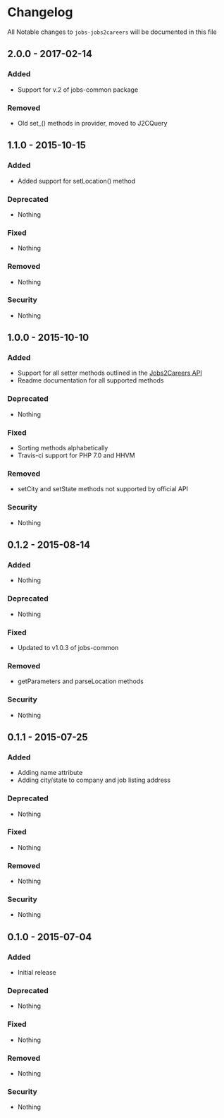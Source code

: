 # Changelog
All Notable changes to `jobs-jobs2careers` will be documented in this file

## 2.0.0 - 2017-02-14

### Added
- Support for v.2 of jobs-common package

### Removed
- Old set_() methods in provider, moved to J2CQuery

## 1.1.0 - 2015-10-15

### Added
- Added support for setLocation() method

### Deprecated
- Nothing

### Fixed
- Nothing

### Removed
- Nothing

### Security
- Nothing

## 1.0.0 - 2015-10-10

### Added
- Support for all setter methods outlined in the [Jobs2Careers API](http://api.jobs2careers.com/api/spec.pdf)
- Readme documentation for all supported methods

### Deprecated
- Nothing

### Fixed
- Sorting methods alphabetically
- Travis-ci support for PHP 7.0 and HHVM

### Removed
- setCity and setState methods not supported by official API

### Security
- Nothing

## 0.1.2 - 2015-08-14

### Added
- Nothing

### Deprecated
- Nothing

### Fixed
- Updated to v1.0.3 of jobs-common

### Removed
- getParameters and parseLocation methods

### Security
- Nothing

## 0.1.1 - 2015-07-25

### Added
- Adding name attribute
- Adding city/state to company and job listing address

### Deprecated
- Nothing

### Fixed
- Nothing

### Removed
- Nothing

### Security
- Nothing

## 0.1.0 - 2015-07-04

### Added
- Initial release

### Deprecated
- Nothing

### Fixed
- Nothing

### Removed
- Nothing

### Security
- Nothing
